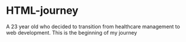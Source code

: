 # HTML-journey
A 23 year old who decided to transition from healthcare management to web development. This is the beginning of my journey
